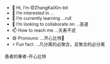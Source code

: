 - 👋 Hi, I’m @ZhangKaiXin-bit
- 👀 I’m interested in ...
- 🌱 I’m currently learning ...rull
- 💞️ I’m looking to collaborate on ...圣道
- 📫 How to reach me ...夭寿不贰
- 😄 Pronouns: ...开心比特🤡
- ⚡ Fun fact: ...凡分离的必聚合，反聚合的必分离

<!---
ZhangKaiXin-bit/ZhangKaiXin-bit is a ✨ special ✨ repository because its `README.md` (this file) appears on your GitHub profile.
You can click the Preview link to take a look at your changes.
--->
愚者的眷者-开心比特
